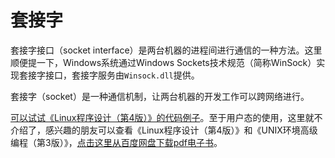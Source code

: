 # 套接字

套接字接口（socket interface）是两台机器的进程间进行通信的一种方法。这里顺便提一下，Windows系统通过Windows Sockets技术规范（简称WinSock）实现套接字接口，套接字服务由`Winsock.dll`提供。

套接字（socket）是一种通信机制，让两台机器的开发工作可以跨网络进行。

[可以试试《Linux程序设计（第4版）》的代码例子](https://gitee.com/chenxiaosonggitee/tmp/tree/master/book-src/beginning-linux-programming-4th-edition/780470147627-code-ch15/chapter15)。至于用户态的使用，这里就不介绍了，感兴趣的朋友可以查看《Linux程序设计（第4版）》和《UNIX环境高级编程（第3版）》，[点击这里从百度网盘下载pdf电子书](https://chenxiaosong.com/baidunetdisk)。